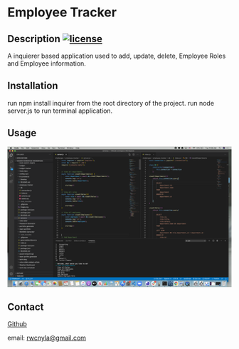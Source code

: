 
# Employee Tracker

## Description [![license](https://img.shields.io/badge/license-MIT-red.svg)](https://en.wikipedia.org/wiki/MIT_License)
A inquierer based application used to add, update, delete, Employee Roles and Employee information.

## Installation
run npm install inquirer from the root directory of the project.
run node server.js to run terminal application.
## Usage


![](./image.png)

## Contact
[Github](https://github.com/RobertWilliamCampagna)

email: rwcnyla@gmail.com
